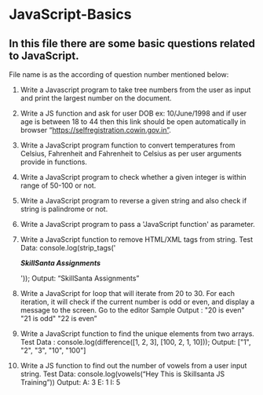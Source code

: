 # JavaScript-Basics
## In this file there are some basic questions related to JavaScript.
File name is as the according of question number mentioned below:

1. Write a Javascript program to take tree numbers from the user
as input and print the largest number on the document.

2. Write a JS function and ask for user DOB ex: 10/June/1998 and if
user age is between 18 to 44 then this link should be open
automatically in browser “https://selfregistration.cowin.gov.in”.

3. Write a JavaScript program function to convert temperatures
from Celsius, Fahrenheit and Fahrenheit to Celsius as per user
arguments provide in functions.

4. Write a JavaScript program to check whether a given integer is
within range of 50-100 or not.

5. Write a JavaScript program to reverse a given string and also
check if string is palindrome or not.

6. Write a JavaScript program to pass a 'JavaScript function' as
parameter.

7. Write a JavaScript function to remove HTML/XML tags from
string.
Test Data:
console.log(strip_tags('<p><strong><em>SkillSanta
Assignments</em></strong></p>'));
Output:
“SkillSanta Assignments”

8. Write a JavaScript for loop that will iterate from 20 to 30. For
each iteration, it will check if the current number is odd or even,
and display a message to the screen. Go to the editor
Sample Output :
"20 is even"
"21 is odd"
"22 is even”

9. Write a JavaScript function to find the unique elements from
two arrays.
Test Data :
console.log(difference([1, 2, 3], [100, 2, 1, 10]));
Output:
["1", "2", "3", "10", "100"]

10. Write a JS function to find out the number of vowels from a
user input string.
Test Data:
console.log(vowels(“Hey This is Skillsanta JS Training”))
Output:
A: 3
E: 1
I: 5
